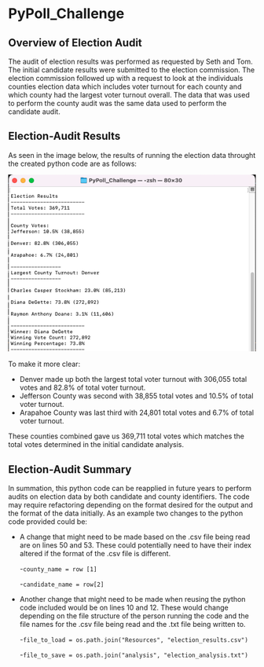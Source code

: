# PyPoll_Challenge
## Overview of Election Audit
The audit of election results was performed as requested by Seth and Tom. The initial candidate results were submitted to the election commission. The election commission followed up with a request to look at the individuals counties election data which includes voter turnout for each county and which county had the largest voter turnout overall. The data that was used to perform the county audit was the same data used to perform the candidate audit. 
## Election-Audit Results
As seen in the image below, the results of running the election data throught the created python code are as follows:

![](/images/Terminal_Output.png)

To make it more clear: 
* Denver made up both the largest total voter turnout with 306,055 total votes and 82.8% of total voter turnout.
* Jefferson County was second with 38,855 total votes and 10.5% of total voter turnout.
* Arapahoe County was last third with 24,801 total votes and 6.7% of total voter turnout. 

These counties combined gave us 369,711 total votes which matches the total votes determined in the initial candidate analysis. 

## Election-Audit Summary
In summation, this python code can be reapplied in future years to perform audits on election data by both candidate and county identifiers. The code may require refactoring depending on the format desired for the output and the format of the data initially. As an example two changes to the python code provided could be:
- A change that might need to be made based on the .csv file being read are on lines 50 and 53. These could potentially need to have their index altered if the format of the .csv file is different. 
  
  -``county_name = row [1]``
  
  -``candidate_name = row[2]`` 

- Another change that might need to be made when reusing the python code included would be on lines 10 and 12. These would change depending on the file structure of the person running the code and the file names for the .csv file being read and the .txt file being written to. 

  -`file_to_load = os.path.join("Resources", "election_results.csv")`
  
  -`file_to_save = os.path.join("analysis", "election_analysis.txt")`
